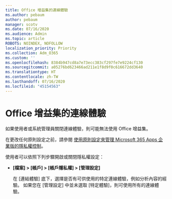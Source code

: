 ```yaml
---
title: Office 增益集的連線體驗
ms.author: pebaum
author: pebaum
manager: scotv
ms.date: 07/16/2020
ms.audience: Admin
ms.topic: article
ROBOTS: NOINDEX, NOFOLLOW
localization_priority: Priority
ms.collection: Adm_O365
ms.custom: ''
ms.openlocfilehash: 8384b947cd8a7e73ecc383cf297fe7e9224cf130
ms.sourcegitcommit: a05276bd623466ad211e1f8d9f0c616672dd3640
ms.translationtype: HT
ms.contentlocale: zh-TW
ms.lasthandoff: 07/16/2020
ms.locfileid: "45154563"
---
```

# <a name="connected-experience-with-office-add-ins"></a>Office 增益集的連線體驗

如果使用者或系統管理員關閉連線體驗，則可能無法使用 Office 增益集。

在更改任何原則設定之前，請參閱 [使用原則設定來管理 Microsoft 365 Apps 企業版的隱私權控制](https://docs.microsoft.com/deployoffice/privacy/manage-privacy-controls)。

使用者可以依照下列步驟開啟或關閉隱私權設定：

- **[檔案] > [帳戶] > [帳戶隱私權] > [管理設定]** 

    在 [連結體驗] 底下，選擇是否有可供使用的特定連線體驗，例如分析內容的經驗。 如果您在 [管理設定] 中並未選取 [特定體驗]，則可使用所有的連線體驗。
